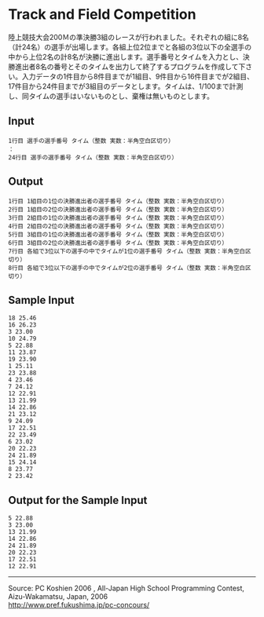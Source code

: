 # Track and Field Competition

陸上競技大会200Ｍの準決勝3組のレースが行われました。それぞれの組に8名（計24名）の選手が出場します。各組上位2位までと各組の3位以下の全選手の中から上位2名の計8名が決勝に進出します。選手番号とタイムを入力とし、決勝進出者8名の番号とそのタイムを出力して終了するプログラムを作成して下さい。入力データの1件目から8件目までが1組目、9件目から16件目までが2組目、17件目から24件目までが3組目のデータとします。タイムは、1/100まで計測し、同タイムの選手はいないものとし、棄権は無いものとします。

## Input

    1行目 選手の選手番号 タイム（整数 実数：半角空白区切り）
    ：
    24行目 選手の選手番号 タイム（整数 実数：半角空白区切り）

## Output

    1行目 1組目の1位の決勝進出者の選手番号 タイム（整数 実数：半角空白区切り）
    2行目 1組目の2位の決勝進出者の選手番号 タイム（整数 実数：半角空白区切り）
    3行目 2組目の1位の決勝進出者の選手番号 タイム（整数 実数：半角空白区切り）
    4行目 2組目の2位の決勝進出者の選手番号 タイム（整数 実数：半角空白区切り）
    5行目 3組目の1位の決勝進出者の選手番号 タイム（整数 実数：半角空白区切り）
    6行目 3組目の2位の決勝進出者の選手番号 タイム（整数 実数：半角空白区切り）
    7行目 各組で3位以下の選手の中でタイムが1位の選手番号 タイム（整数 実数：半角空白区切り）
    8行目 各組で3位以下の選手の中でタイムが2位の選手番号 タイム（整数 実数：半角空白区切り）

## Sample Input

    18 25.46
    16 26.23
    3 23.00
    10 24.79
    5 22.88
    11 23.87
    19 23.90
    1 25.11
    23 23.88
    4 23.46
    7 24.12
    12 22.91
    13 21.99
    14 22.86
    21 23.12
    9 24.09
    17 22.51
    22 23.49
    6 23.02
    20 22.23
    24 21.89
    15 24.14
    8 23.77
    2 23.42

## Output for the Sample Input

    5 22.88
    3 23.00
    13 21.99
    14 22.86
    24 21.89
    20 22.23
    17 22.51
    12 22.91

* * *

Source: PC Koshien 2006 , All-Japan High School Programming Contest, Aizu-Wakamatsu, Japan, 2006   
<http://www.pref.fukushima.jp/pc-concours/>